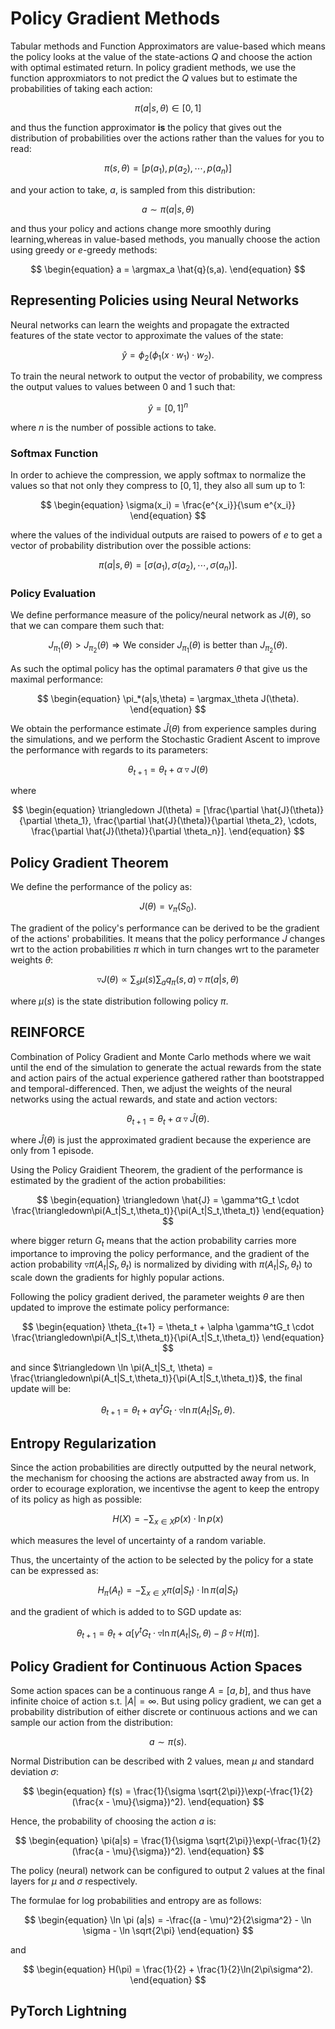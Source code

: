 # Policy Gradient Methods

Tabular methods and Function Approximators are value-based which means the policy looks at the value of the state-actions $Q$ and choose the action with optimal estimated return. In policy gradient methods, we use the function approxmiators to not predict the $Q$ values but to estimate the probabilities of taking each action:

$$
\begin{equation}
    \pi(a|s,\theta) \in [0, 1]
\end{equation}
$$

and thus the function approximator **is** the policy that gives out the distribution of probabilities over the actions rather than the values for you to read:

$$
\begin{equation}
    \pi(s,\theta) = [p(a_1),p(a_2),\cdots,p(a_n)]
\end{equation}
$$

and your action to take, $a$, is sampled from this distribution:

$$
\begin{equation}
    a \sim \pi(a|s,\theta)
\end{equation}
$$

and thus your policy and actions change more smoothly during learning,whereas in value-based methods, you manually choose the action using greedy or $e$-greedy methods:

$$
\begin{equation}
    a = \argmax_a \hat{q}(s,a).
\end{equation}
$$

## Representing Policies using Neural Networks

Neural networks can learn the weights and propagate the extracted features of the state vector to approximate the values of the state:

$$
\begin{equation}
    \hat{y} = \phi_2(\phi_1(x\cdot w_1) \cdot w_2).
\end{equation}
$$

To train the neural network to output the vector of probability, we compress the output values to values between $0$ and $1$ such that:

$$
\begin{equation}
    \hat{y} = [0, 1]^n
\end{equation}
$$

where $n$ is the number of possible actions to take.

### Softmax Function

In order to achieve the compression, we apply softmax to normalize the values so that not only they compress to $[0,1]$, they also all sum up to 1:

$$
\begin{equation}
    \sigma(x_i) = \frac{e^{x_i}}{\sum e^{x_i}}
\end{equation}
$$

where the values of the individual outputs are raised to powers of $e$ to get a vector of probability distribution over the possible actions:

$$
\begin{equation}
    \pi(a|s,\theta) = [\sigma(a_1),\sigma(a_2),\cdots,\sigma(a_n)].
\end{equation}
$$

### Policy Evaluation

We define performance measure of the policy/neural network as $J(\theta)$, so that we can compare them such that:

$$
\begin{equation}
    J_{\pi_1}(\theta) > J_{\pi_2}(\theta) \Rightarrow \text{We consider }J_{\pi_1}(\theta) \text{ is better than }J_{\pi_2}(\theta).
\end{equation}
$$

As such the optimal policy has the optimal paramaters $\theta$ that give us the maximal performance:

$$
\begin{equation}
    \pi_*(a|s,\theta) = \argmax_\theta J(\theta).
\end{equation}
$$

We obtain the performance estimate $\hat{J}(\theta)$ from experience samples during the simulations, and we perform the Stochastic Gradient Ascent to improve the performance with regards to its parameters:

$$
\begin{equation}
    \theta_{t+1} = \theta_{t} + \alpha \triangledown J(\theta)
\end{equation}
$$

where

$$
\begin{equation}
    \triangledown J(\theta) = [\frac{\partial \hat{J}(\theta)}{\partial \theta_1}, \frac{\partial \hat{J}(\theta)}{\partial \theta_2}, \cdots, \frac{\partial \hat{J}(\theta)}{\partial \theta_n}].
\end{equation}
$$

## Policy Gradient Theorem

We define the performance of the policy as:

$$
\begin{equation}
    J(\theta) = v_\pi(S_0).
\end{equation}
$$

The gradient of the policy's performance can be derived to be the gradient of the actions' probabilities. It means that the policy performance $J$ changes wrt to the action probabilities $\pi$ which in turn changes wrt to the parameter weights $\theta$:

$$
\begin{equation}
    \triangledown J(\theta) \propto \sum_s \mu(s) \sum_a q_\pi(s,a) \triangledown \pi(a|s, \theta)
\end{equation}
$$

where $\mu(s)$ is the state distribution following policy $\pi$.

## REINFORCE

Combination of Policy Gradient and Monte Carlo methods where we wait until the end of the simulation to generate the actual rewards from the state and action pairs of the actual experience gathered rather than bootstrapped and temporal-differenced. Then, we adjust the weights of the neural networks using the actual rewards, and state and action vectors:

$$
\begin{equation}
    \theta_{t+1} = \theta_t +  \alpha \triangledown\hat{J}(\theta).
\end{equation}
$$

where $\hat{J}(\theta)$ is just the approximated gradient because the experience are only from 1 episode.

Using the Policy Graidient Theorem, the gradient of the performance is estimated by the gradient of the action probabilities:

$$
\begin{equation}
    \triangledown \hat{J} = \gamma^tG_t \cdot \frac{\triangledown\pi(A_t|S_t,\theta_t)}{\pi(A_t|S_t,\theta_t)}
\end{equation}
$$

where bigger return $G_t$ means that the action probability carries more importance to improving the policy performance, and the gradient of the action probability $\triangledown\pi(A_t|S_t,\theta_t)$ is normalized by dividing with $\pi(A_t|S_t,\theta_t)$ to scale down the gradients for highly popular actions.

Following the policy gradient derived, the parameter weights $\theta$ are then updated to improve the estimate policy performance:

$$
\begin{equation}
    \theta_{t+1} = \theta_t + \alpha \gamma^tG_t \cdot \frac{\triangledown\pi(A_t|S_t,\theta_t)}{\pi(A_t|S_t,\theta_t)}
\end{equation}
$$

and since $\triangledown \ln \pi(A_t|S_t, \theta) = \frac{\triangledown\pi(A_t|S_t,\theta_t)}{\pi(A_t|S_t,\theta_t)}$, the final update will be:

$$
\begin{equation}
    \theta_{t+1} = \theta_t + \alpha \gamma^tG_t \cdot \triangledown \ln \pi(A_t|S_t, \theta).
\end{equation}
$$

## Entropy Regularization

Since the action probabilities are directly outputted by the neural network, the mechanism for choosing the actions are abstracted away from us. In order to ecourage exploration, we incentivse the agent to keep the entropy of its policy as high as possible:

$$
\begin{equation}
    H(X) = -\sum_{x \in X} p(x) \cdot \ln p(x)
\end{equation}
$$

which measures the level of uncertainty of a random variable.

Thus, the uncertainty of the action to be selected by the policy for a state can be expressed as:

$$
\begin{equation}
    H_\pi(A_t) = -\sum_{x \in X} \pi(a|S_t) \cdot \ln \pi(a|S_t)
\end{equation}
$$

and the gradient of which is added to to SGD update as:

$$
\begin{equation}
    \theta_{t+1} = \theta_t + \alpha [\gamma^tG_t \cdot \triangledown \ln \pi(A_t|S_t, \theta) - \beta\triangledown H(\pi)].
\end{equation}
$$

## Policy Gradient for Continuous Action Spaces

Some action spaces can be a continuous range $A = [a, b]$, and thus have infinite choice of action s.t. $|A|=\infty$. But using policy gradient, we can get a probability distribution of either discrete or continuous actions and we can sample our action from the distribution:

$$
\begin{equation}
    a \sim \pi(s).
\end{equation}
$$

Normal Distribution can be described with 2 values, mean $\mu$ and standard deviation $\sigma$:

$$
\begin{equation}
    f(s) = \frac{1}{\sigma \sqrt{2\pi}}\exp(-\frac{1}{2}(\frac{x - \mu}{\sigma})^2).
\end{equation}
$$

Hence, the probability of choosing the action $a$ is:

$$
\begin{equation}
    \pi(a|s) = \frac{1}{\sigma \sqrt{2\pi}}\exp(-\frac{1}{2}(\frac{a - \mu}{\sigma})^2).
\end{equation}
$$

The policy (neural) network can be configured to output 2 values at the final layers for $\mu$ and $\sigma$ respectively.

The formulae for log probabilities and entropy are as follows:

$$
\begin{equation}
    \ln \pi (a|s) = -\frac{(a - \mu)^2}{2\sigma^2} - \ln \sigma - \ln \sqrt{2\pi}
\end{equation}
$$

and 

$$
\begin{equation}
    H(\pi) = \frac{1}{2} + \frac{1}{2}\ln(2\pi\sigma^2).
\end{equation}
$$

## PyTorch Lightning

